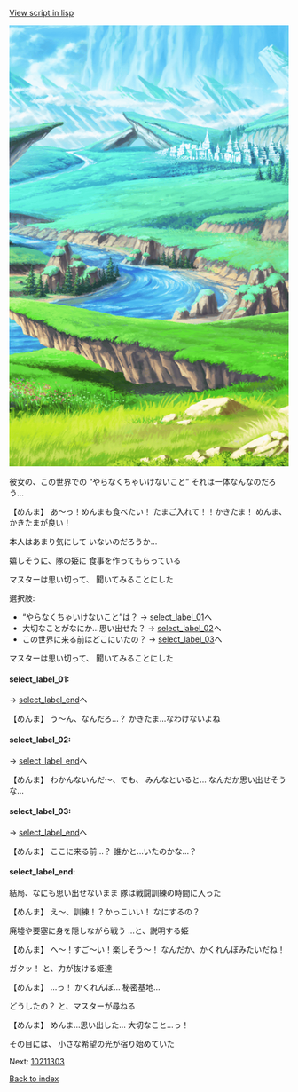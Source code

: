 [View script in lisp](../scripts/10211302.txt)

![plain.png](../images/backgrounds/plain.png)

彼女の、この世界での
“やらなくちゃいけないこと”
それは一体なんなのだろう…

【めんま】
あ〜っ！めんまも食べたい！
たまご入れて！！かきたま！
めんま、かきたまが良い！

本人はあまり気にして
いないのだろうか…

嬉しそうに、隊の姫に
食事を作ってもらっている

マスターは思い切って、
聞いてみることにした

選択肢:
- “やらなくちゃいけないこと”は？ → [select_label_01](#select_label_01)へ
- 大切なことがなにか…思い出せた？ → [select_label_02](#select_label_02)へ
- この世界に来る前はどこにいたの？ → [select_label_03](#select_label_03)へ

マスターは思い切って、
聞いてみることにした

#### select_label_01:
 → [select_label_end](#select_label_end)へ

【めんま】
う〜ん、なんだろ…？
かきたま…なわけないよね

#### select_label_02:
 → [select_label_end](#select_label_end)へ

【めんま】
わかんないんだ〜、でも、
みんなといると…
なんだか思い出せそうな…

#### select_label_03:
 → [select_label_end](#select_label_end)へ

【めんま】
ここに来る前…？
誰かと…いたのかな…？

#### select_label_end:

結局、なにも思い出せないまま
隊は戦闘訓練の時間に入った

【めんま】
え〜、訓練！？かっこいい！
なにするの？

廃墟や要塞に身を隠しながら戦う
…と、説明する姫

【めんま】
へ〜！すご〜い！楽しそう〜！
なんだか、かくれんぼみたいだね！

ガクッ！
と、力が抜ける姫達

【めんま】
…っ！
かくれんぼ…
秘密基地…

どうしたの？
と、マスターが尋ねる

【めんま】
めんま…思い出した…
大切なこと…っ！

その目には、
小さな希望の光が宿り始めていた

Next: [10211303](10211303.md)

[Back to index](index.md)
